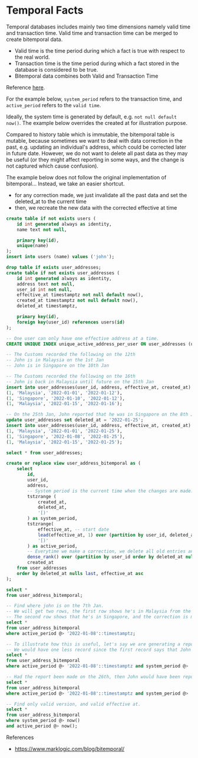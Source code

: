# Temporal Facts

Temporal databases includes mainly two time dimensions namely valid time and transaction
time. Valid time and transaction time can be merged to create bitemporal data.

- Valid time is the time period during which a fact is true with respect to the real world.
- Transaction time is the time period during which a fact stored in the database is considered
to be true.
- Bitemporal data combines both Valid and Transaction Time

Reference [here](https://www.researchgate.net/publication/282835771_Checking_and_Verifying_Temporal_Data_Validity_Using_Valid_Time_Temporal_Dimension_and_Queries_in_Oracle_12C/fulltext/5680cdc108ae1975838b838a/Checking-and-Verifying-Temporal-Data-Validity-Using-Valid-Time-Temporal-Dimension-and-Queries-in-Oracle-12C.pdf).

For the example below, `system_period` refers to the transaction time, and `active_period` refers to the `valid time`.


Ideally, the system time is generated by default, e.g. `not null default now()`. The example below overrides the created at for illustration purpose.


Compared to history table which is immutable, the bitemporal table is mutable, because sometimes we want to deal with data correction in the past, e.g. updating an individual's address, which could be corrected later in future date. However, we do not want to delete all past data as they may be useful (or they might affect reporting in some ways, and the change is not captured which cause confusion).


The example below does not follow the original implementation of bitemporal... Instead, we take an easier shortcut.
- for any correction made, we just invalidate all the past data and set the deleted_at to the current time
- then, we recreate the new data with the corrected effective at time

```sql
create table if not exists users (
	id int generated always as identity,
	name text not null,

	primary key(id),
	unique(name)
);
insert into users (name) values ('john');

drop table if exists user_addresses;
create table if not exists user_addresses (
	id int generated always as identity,
	address text not null,
	user_id int not null,
	effective_at timestamptz not null default now(),
	created_at timestamptz not null default now(),
	deleted_at timestamptz,

	primary key(id),
	foreign key(user_id) references users(id)
);

-- One user can only have one effective address at a time.
CREATE UNIQUE INDEX unique_active_address_per_user ON user_addresses (user_id, effective_at) WHERE (deleted_at is NOT null);

-- The Customs recorded the following on the 12th
-- John is in Malaysia on the 1st Jan
-- John is in Singapore on the 10th Jan

-- The Customs recorded the following on the 16th
-- John is back in Malaysia until future on the 15th Jan
insert into user_addresses(user_id, address, effective_at, created_at) values
(1, 'Malaysia', '2022-01-01', '2022-01-12'),
(1, 'Singapore', '2022-01-10', '2022-01-12'),
(1, 'Malaysia', '2022-01-15', '2022-01-16');

-- On the 25th Jan, John reported that he was in Singapore on the 8th Jan instead of 10th Jan.
update user_addresses set deleted_at = '2022-01-25';
insert into user_addresses(user_id, address, effective_at, created_at) values
(1, 'Malaysia', '2022-01-01', '2022-01-25'),
(1, 'Singapore', '2022-01-08', '2022-01-25'),
(1, 'Malaysia', '2022-01-15', '2022-01-25');

select * from user_addresses;

create or replace view user_address_bitemporal as (
	select
		id,
		user_id,
		address,
		-- System period is the current time when the changes are made.
		tstzrange (
			created_at,
			deleted_at,
			'[)'
		) as system_period,
		tstzrange(
			effective_at, -- start date
			lead(effective_at, 1) over (partition by user_id, deleted_at order by effective_at asc), -- end_date
			'[)'
		) as active_period,
		-- Everytime we make a correction, we delete all old entries and they can be considered a separate timeline, hence they can be grouped under a version.
		dense_rank() over (partition by user_id order by deleted_at nulls last) as version,
		created_at
	from user_addresses
	order by deleted_at nulls last, effective_at asc
);

select *
from user_address_bitemporal;

-- Find where john is on the 7th Jan.
-- We will get two rows, the first row shows he's in Malaysia from the 1st Jan to the 10th, but is later corrected on the 25th Jan.
-- The second row shows that he's in Singapore, and the correction is made on the 25th
select *
from user_address_bitemporal
where active_period @> '2022-01-08'::timestamptz;

-- To illustrate how this is useful, let's say we are generating a report to find who lives in Singapore on the 15th on Jan.
-- We would have one less record since the first record says that John is still in Malaysia that time.
select *
from user_address_bitemporal
where active_period @> '2022-01-08'::timestamptz and system_period @> '2022-01-15'::timestamptz;

-- Had the report been made on the 26th, then John would have been reported to be in Singapore (one additional count)
select *
from user_address_bitemporal
where active_period @> '2022-01-08'::timestamptz and system_period @> '2022-01-26'::timestamptz;

-- Find only valid version, and valid effective at.
select *
from user_address_bitemporal
where system_period @> now()
and active_period @> now();
```

References
- https://www.marklogic.com/blog/bitemporal/

